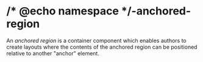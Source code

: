 # /* @echo namespace */-anchored-region
An *anchored region* is a container component which enables authors to create layouts where the contents of the anchored region can be positioned relative to another "anchor" element.
